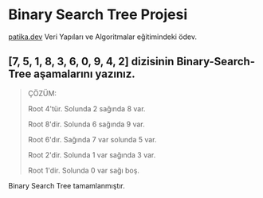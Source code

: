 # Binary Search Tree Projesi
[patika.dev](https://patika.dev) Veri Yapıları ve Algoritmalar eğitimindeki ödev.
## [7, 5, 1, 8, 3, 6, 0, 9, 4, 2] dizisinin Binary-Search-Tree aşamalarını yazınız.
>ÇÖZÜM:
>
>Root 4'tür. Solunda 2 sağında 8 var.
>
>Root 8'dir. Solunda 6 sağında 9 var.
>
>Root 6'dır. Sağında 7 var solunda 5 var.
>
>Root 2'dir. Solunda 1 var sağında 3 var.
>
>Root 1'dir. Solunda 0 var sağı boş.

Binary Search Tree tamamlanmıştır.